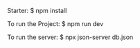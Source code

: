 Starter:
$ npm install

To run the Project:
$ npm run dev

To run the server:
$ npx json-server db.json